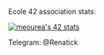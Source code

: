 Ecole 42 association stats:

[![meourea's 42 stats](https://badge42.vercel.app/api/v2/cl4sbackd012609mj70gqdbbo/stats?cursusId=21&coalitionId=89)](https://github.com/JaeSeoKim/badge42)

Telegram: @Renatick
<!--
**Renat-M/Renat-M** is a ✨ _special_ ✨ repository because its `README.md` (this file) appears on your GitHub profile.

Here are some ideas to get you started:

- 🔭 I’m currently working on ...
- 🌱 I’m currently learning ...
- 👯 I’m looking to collaborate on ...
- 🤔 I’m looking for help with ...
- 💬 Ask me about ...
- 📫 How to reach me: ...
- 😄 Pronouns: ...
- ⚡ Fun fact: ...
-->
